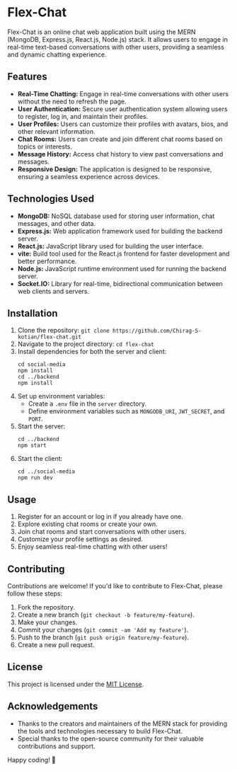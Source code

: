 # Flex-Chat

Flex-Chat is an online chat web application built using the MERN (MongoDB, Express.js, React.js, Node.js) stack. It allows users to engage in real-time text-based conversations with other users, providing a seamless and dynamic chatting experience.

## Features

- **Real-Time Chatting:** Engage in real-time conversations with other users without the need to refresh the page.
- **User Authentication:** Secure user authentication system allowing users to register, log in, and maintain their profiles.
- **User Profiles:** Users can customize their profiles with avatars, bios, and other relevant information.
- **Chat Rooms:** Users can create and join different chat rooms based on topics or interests.
- **Message History:** Access chat history to view past conversations and messages.
- **Responsive Design:** The application is designed to be responsive, ensuring a seamless experience across devices.

## Technologies Used

- **MongoDB:** NoSQL database used for storing user information, chat messages, and other data.
- **Express.js:** Web application framework used for building the backend server.
- **React.js:** JavaScript library used for building the user interface.
- **vite:** Build tool used for the React.js frontend for faster development and better performance.
- **Node.js:** JavaScript runtime environment used for running the backend server.
- **Socket.IO:** Library for real-time, bidirectional communication between web clients and servers.

## Installation

1. Clone the repository: `git clone https://github.com/Chirag-S-kotian/flex-chat.git`
2. Navigate to the project directory: `cd flex-chat`
3. Install dependencies for both the server and client:
   ```
   cd social-media
   npm install
   cd ../backend
   npm install
   ```
4. Set up environment variables:
   - Create a `.env` file in the `server` directory.
   - Define environment variables such as `MONGODB_URI`, `JWT_SECRET`, and `PORT`.
5. Start the server:
   ```
   cd ../backend
   npm start
   ```
6. Start the client:
   ```
   cd ../social-media
   npm run dev
   ```

## Usage

1. Register for an account or log in if you already have one.
2. Explore existing chat rooms or create your own.
3. Join chat rooms and start conversations with other users.
4. Customize your profile settings as desired.
5. Enjoy seamless real-time chatting with other users!

## Contributing

Contributions are welcome! If you'd like to contribute to Flex-Chat, please follow these steps:

1. Fork the repository.
2. Create a new branch (`git checkout -b feature/my-feature`).
3. Make your changes.
4. Commit your changes (`git commit -am 'Add my feature'`).
5. Push to the branch (`git push origin feature/my-feature`).
6. Create a new pull request.

## License

This project is licensed under the [MIT License](LICENSE).

## Acknowledgements

- Thanks to the creators and maintainers of the MERN stack for providing the tools and technologies necessary to build Flex-Chat.
- Special thanks to the open-source community for their valuable contributions and support.

 Happy coding! 🚀